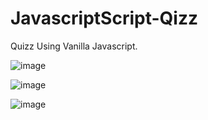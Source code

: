 # JavascriptScript-Qizz
Quizz Using Vanilla Javascript.

![image](https://user-images.githubusercontent.com/52825565/127168048-72712109-98c4-45f8-9362-942140309a68.png)


![image](https://user-images.githubusercontent.com/52825565/127168149-d8b80866-b3aa-4fdd-aa42-9f8067bcca24.png)

![image](https://user-images.githubusercontent.com/52825565/127168194-cbf8ae41-ce19-4650-a936-54f97c3f83f2.png)
